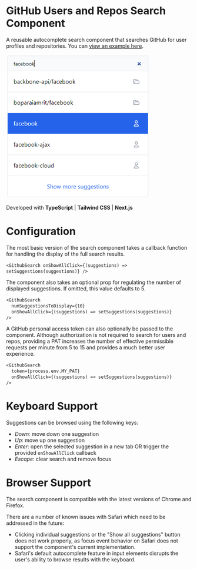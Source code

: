 # GitHub Users and Repos Search Component

A reusable autocomplete search component that searches GitHub for user profiles and repositories. You can [view an example here](https://62fc7d7980638162375fd456--reliable-smakager-6316f8.netlify.app/).

![GitHub search component](/assets/github_search_screenshot.png)

Developed with **TypeScript** | **Tailwind CSS** | **Next.js**

# Configuration
The most basic version of the search component takes a callback function for handling the display of the full search results. 

```JS
<GithubSearch onShowAllClick={(suggestions) => setSuggestions(suggestions)} />
```

The component also takes an optional prop for regulating the number of displayed suggestions. If omitted, this value defaults to 5.

```JS
<GithubSearch 
  numSuggestionsToDisplay={10}
  onShowAllClick={(suggestions) => setSuggestions(suggestions)} 
/>
```

A GitHub personal access token can also optionally be passed to the component. Although authorization is not required to search for users and repos, providing a PAT increases the number of effective permissible requests per minute from 5 to 15 and provides a much better user experience.

```JS
<GithubSearch 
  token={process.env.MY_PAT}
  onShowAllClick={(suggestions) => setSuggestions(suggestions)} 
/>
```

# Keyboard Support
Suggestions can be browsed using the following keys:
- *Down*: move down one suggestion
- *Up*: move up one suggestion
- *Enter*: open the selected suggestion in a new tab OR trigger the provided `onShowAllClick` callback
- *Escape*: clear search and remove focus


# Browser Support
The search component is compatible with the latest versions of Chrome and Firefox.

There are a number of known issues with Safari which need to be addressed in the future:
- Clicking individual suggestions or the "Show all suggestions" button does not work properly, as focus event behavior on Safari does not support the component's current implementation.
- Safari's default autocomplete feature in input elements disrupts the user's ability to browse results with the keyboard.